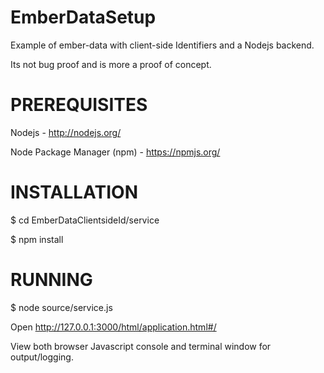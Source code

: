 EmberDataSetup
==============
Example of ember-data with client-side Identifiers and a Nodejs backend.

Its not bug proof and is more a proof of concept.

PREREQUISITES
==============
Nodejs - http://nodejs.org/

Node Package Manager (npm) - https://npmjs.org/

INSTALLATION
==============

$ cd EmberDataClientsideId/service

$ npm install

RUNNING
==============
$ node source/service.js

Open http://127.0.0.1:3000/html/application.html#/

View both browser Javascript console and terminal window for output/logging.